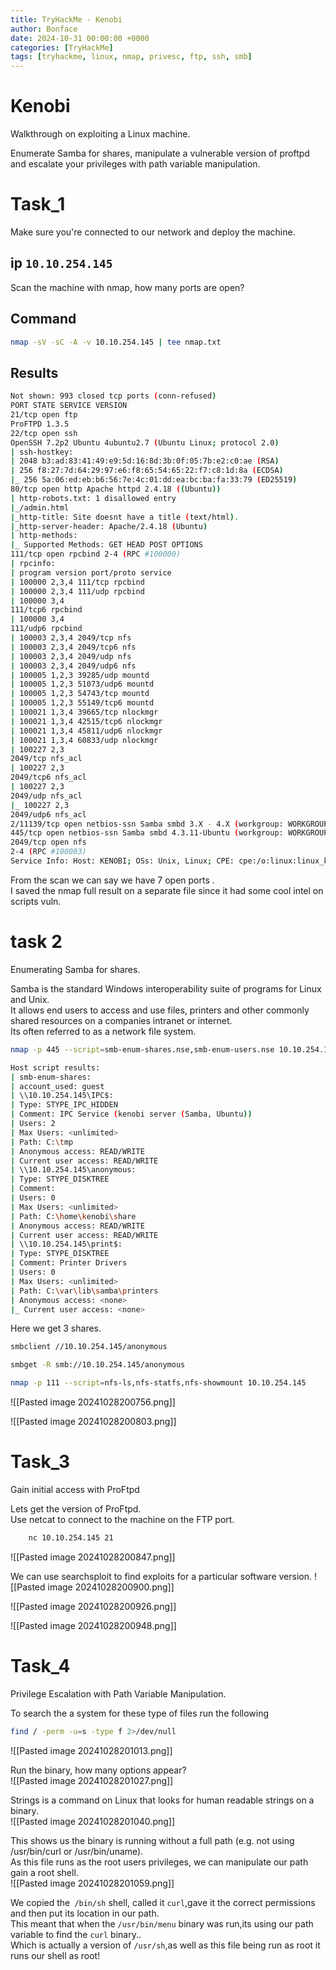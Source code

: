 ```yaml
---
title: TryHackMe - Kenobi
author: Bonface
date: 2024-10-31 00:00:00 +0000
categories: [TryHackMe]
tags: [tryhackme, linux, nmap, privesc, ftp, ssh, smb]
---
```


# Kenobi

Walkthrough on exploiting a Linux machine.  

Enumerate Samba for shares, manipulate a vulnerable version of proftpd and escalate your privileges with path variable manipulation.  

# Task_1

Make sure you're connected to our network and deploy the machine.  

## ip `10.10.254.145`


Scan the machine with nmap, how many ports are open?  

## Command 
```sh
nmap -sV -sC -A -v 10.10.254.145 | tee nmap.txt

```
## Results
```sh
Not shown: 993 closed tcp ports (conn-refused)
PORT STATE SERVICE VERSION
21/tcp open ftp
ProFTPD 1.3.5
22/tcp open ssh
OpenSSH 7.2p2 Ubuntu 4ubuntu2.7 (Ubuntu Linux; protocol 2.0)
| ssh-hostkey:
| 2048 b3:ad:83:41:49:e9:5d:16:8d:3b:0f:05:7b:e2:c0:ae (RSA)
| 256 f8:27:7d:64:29:97:e6:f8:65:54:65:22:f7:c8:1d:8a (ECDSA)
|_ 256 5a:06:ed:eb:b6:56:7e:4c:01:dd:ea:bc:ba:fa:33:79 (ED25519)
80/tcp open http Apache httpd 2.4.18 ((Ubuntu))
| http-robots.txt: 1 disallowed entry
|_/admin.html
|_http-title: Site doesnt have a title (text/html).
|_http-server-header: Apache/2.4.18 (Ubuntu)
| http-methods:
|_ Supported Methods: GET HEAD POST OPTIONS
111/tcp open rpcbind 2-4 (RPC #100000)
| rpcinfo:
| program version port/proto service
| 100000 2,3,4 111/tcp rpcbind
| 100000 2,3,4 111/udp rpcbind
| 100000 3,4
111/tcp6 rpcbind
| 100000 3,4
111/udp6 rpcbind
| 100003 2,3,4 2049/tcp nfs
| 100003 2,3,4 2049/tcp6 nfs
| 100003 2,3,4 2049/udp nfs
| 100003 2,3,4 2049/udp6 nfs
| 100005 1,2,3 39285/udp mountd
| 100005 1,2,3 51073/udp6 mountd
| 100005 1,2,3 54743/tcp mountd
| 100005 1,2,3 55149/tcp6 mountd
| 100021 1,3,4 39665/tcp nlockmgr
| 100021 1,3,4 42515/tcp6 nlockmgr
| 100021 1,3,4 45811/udp6 nlockmgr
| 100021 1,3,4 60833/udp nlockmgr
| 100227 2,3
2049/tcp nfs_acl
| 100227 2,3
2049/tcp6 nfs_acl
| 100227 2,3
2049/udp nfs_acl
|_ 100227 2,3
2049/udp6 nfs_acl
2/11139/tcp open netbios-ssn Samba smbd 3.X - 4.X (workgroup: WORKGROUP)
445/tcp open netbios-ssn Samba smbd 4.3.11-Ubuntu (workgroup: WORKGROUP)
2049/tcp open nfs
2-4 (RPC #100003)
Service Info: Host: KENOBI; OSs: Unix, Linux; CPE: cpe:/o:linux:linux_kernel
```

From the scan we can say we have 7 open ports .  
I saved the nmap full result on a separate file since it had some cool intel on scripts vuln.  

# task 2  

Enumerating Samba for shares.  

Samba is the standard Windows interoperability suite of programs for Linux and Unix.  
It allows end users to access and use files, printers and other commonly shared resources on a companies intranet or internet.  
Its often referred to as a network file system.  

```sh
nmap -p 445 --script=smb-enum-shares.nse,smb-enum-users.nse 10.10.254.145
```
```sh
Host script results:
| smb-enum-shares:
| account_used: guest
| \\10.10.254.145\IPC$:
| Type: STYPE_IPC_HIDDEN
| Comment: IPC Service (kenobi server (Samba, Ubuntu))
| Users: 2
| Max Users: <unlimited>
| Path: C:\tmp
| Anonymous access: READ/WRITE
| Current user access: READ/WRITE
| \\10.10.254.145\anonymous:
| Type: STYPE_DISKTREE
| Comment:
| Users: 0
| Max Users: <unlimited>
| Path: C:\home\kenobi\share
| Anonymous access: READ/WRITE
| Current user access: READ/WRITE
| \\10.10.254.145\print$:
| Type: STYPE_DISKTREE
| Comment: Printer Drivers
| Users: 0
| Max Users: <unlimited>
| Path: C:\var\lib\samba\printers
| Anonymous access: <none>
|_ Current user access: <none>
```

Here we get 3 shares.
```sh
smbclient //10.10.254.145/anonymous

smbget -R smb://10.10.254.145/anonymous

nmap -p 111 --script=nfs-ls,nfs-statfs,nfs-showmount 10.10.254.145

```
![[Pasted image 20241028200756.png]]

![[Pasted image 20241028200803.png]]



# Task_3
Gain initial access with ProFtpd  

Lets get the version of ProFtpd.  
Use netcat to connect to the machine on the FTP port.  
```sh
	nc 10.10.254.145 21
```
![[Pasted image 20241028200847.png]]


We can use searchsploit to find exploits for a particular software version. 
![[Pasted image 20241028200900.png]]

![[Pasted image 20241028200926.png]]

![[Pasted image 20241028200948.png]]

# Task_4
Privilege Escalation with Path Variable Manipulation. 

To search the a system for these type of files run the following
```sh
find / -perm -u=s -type f 2>/dev/null
```
![[Pasted image 20241028201013.png]]

Run the binary, how many options appear?  
![[Pasted image 20241028201027.png]]

Strings is a command on Linux that looks for human readable strings on a binary.  
![[Pasted image 20241028201040.png]]

This shows us the binary is running without a full path (e.g. not using /usr/bin/curl or /usr/bin/uname).  
As this file runs as the root users privileges, we can manipulate our path gain a root shell.  
![[Pasted image 20241028201059.png]]

We copied the` /bin/sh` shell, called it `curl`,gave it the correct permissions and then put its location in our path.  
This meant that when the `/usr/bin/menu` binary was run,its using our path variable to find the `curl` binary..  
Which is actually a version of `/usr/sh`,as well as this file being run as root it runs our shell as root!  
